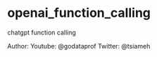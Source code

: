 # openai_function_calling
chatgpt function calling

Author: 
Youtube: @godataprof
Twitter: @tsiameh
